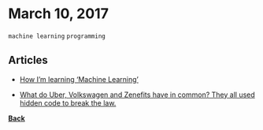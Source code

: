 # March 10, 2017

`machine learning` `programming`

## Articles

- [How I’m learning ‘Machine Learning’](https://hackernoon.com/how-im-learning-machine-learning-a0f88538eba1)

- [What do Uber, Volkswagen and Zenefits have in common? They all used hidden code to break the law.](https://medium.freecodecamp.com/dark-genius-how-programmers-at-uber-volkswagen-and-zenefits-helped-their-employers-break-the-law-b7a7939c6591)


[__Back__](../README.md#mar)
